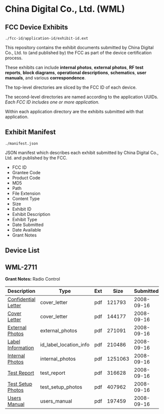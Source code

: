 # China Digital Co., Ltd. (WML)
## FCC Device Exhibits

```
./fcc-id/application-id/exhibit-id.ext
```

This repository contains the exhibit documents submitted by China Digital Co., Ltd. to (and published by) the FCC as part of the device certification process.

These exhibits can include **internal photos**, **external photos**, **RF test reports**, **block diagrams**, **operational descriptions**, **schematics**, **user manuals**, and various **correspondence**.

The top-level directories are sliced by the FCC ID of each device.

The second-level directories are named according to the application UUIDs. *Each FCC ID includes one or more application.*

Within each application directory are the exhibits submitted with that application. 

## Exhibit Manifest

```
./manifest.json
```

JSON manifest which describes each exhibit submitted by China Digital Co., Ltd. and published by the FCC.

- FCC ID
- Grantee Code
- Product Code
- MD5
- Path
- File Extension
- Content Type
- Size
- Exhibit ID
- Exhibit Description
- Exhibit Type
- Date Submitted
- Date Available
- Grant Notes

## Device List
## WML-2711
**Grant Notes:** Radio Control

| Description | Type | Ext | Size | Submitted | Available |
| ----------- | ---- | --- | ---- | --------- | --------- |
| [Confidential Letter](WML-2711/b640dffa6747fd85b6faf614017fdbf5/1001686.pdf) | cover_letter | pdf | 121793 | 2008-09-16 | 2008-09-17 |
| [Cover Letter](WML-2711/b640dffa6747fd85b6faf614017fdbf5/1001687.pdf) | cover_letter | pdf | 144177 | 2008-09-16 | 2008-09-17 |
| [External Photos](WML-2711/b640dffa6747fd85b6faf614017fdbf5/1001682.pdf) | external_photos | pdf | 271091 | 2008-09-16 | 2008-09-17 |
| [Label Information](WML-2711/b640dffa6747fd85b6faf614017fdbf5/1001688.pdf) | id_label_location_info | pdf | 210486 | 2008-09-16 | 2008-09-17 |
| [Internal Photos](WML-2711/b640dffa6747fd85b6faf614017fdbf5/1001683.pdf) | internal_photos | pdf | 1251063 | 2008-09-16 | 2008-09-17 |
| [Test Report](WML-2711/b640dffa6747fd85b6faf614017fdbf5/1001685.pdf) | test_report | pdf | 316628 | 2008-09-16 | 2008-09-17 |
| [Test Setup Photos](WML-2711/b640dffa6747fd85b6faf614017fdbf5/1001684.pdf) | test_setup_photos | pdf | 407962 | 2008-09-16 | 2008-09-17 |
| [Users Manual](WML-2711/b640dffa6747fd85b6faf614017fdbf5/1001689.pdf) | users_manual | pdf | 197459 | 2008-09-16 | 2008-09-17 |
